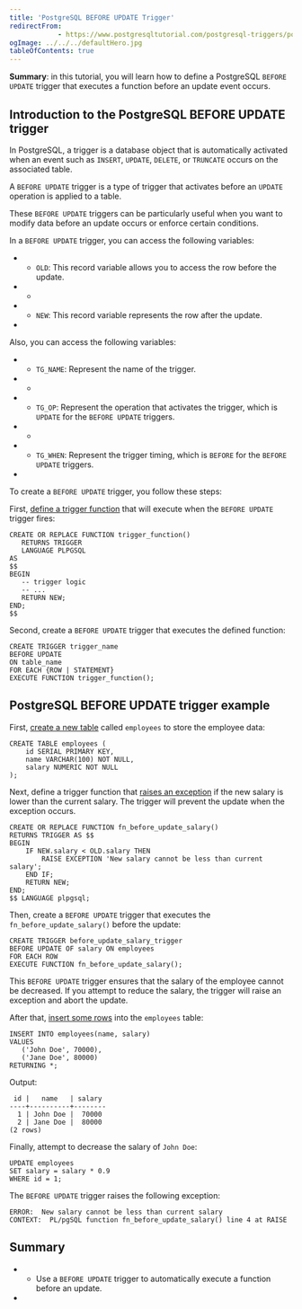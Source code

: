 ```yaml
---
title: 'PostgreSQL BEFORE UPDATE Trigger'
redirectFrom: 
            - https://www.postgresqltutorial.com/postgresql-triggers/postgresql-before-update-trigger/
ogImage: ../../../defaultHero.jpg
tableOfContents: true
---
```


**Summary**: in this tutorial, you will learn how to define a PostgreSQL `BEFORE UPDATE` trigger that executes a function before an update event occurs.



## Introduction to the PostgreSQL BEFORE UPDATE trigger



In PostgreSQL, a trigger is a database object that is automatically activated when an event such as `INSERT`, `UPDATE`, `DELETE`, or `TRUNCATE` occurs on the associated table.



A `BEFORE UPDATE` trigger is a type of trigger that activates before an `UPDATE` operation is applied to a table.



These `BEFORE UPDATE` triggers can be particularly useful when you want to modify data before an update occurs or enforce certain conditions.



In a `BEFORE UPDATE` trigger, you can access the following variables:



- - `OLD`: This record variable allows you to access the row before the update.
- -
- - `NEW`: This record variable represents the row after the update.
- 


Also, you can access the following variables:



- - `TG_NAME`: Represent the name of the trigger.
- -
- - `TG_OP`: Represent the operation that activates the trigger, which is `UPDATE` for the `BEFORE UPDATE` triggers.
- -
- - `TG_WHEN`: Represent the trigger timing, which is `BEFORE` for the `BEFORE UPDATE` triggers.
- 


To create a `BEFORE UPDATE` trigger, you follow these steps:



First, [define a trigger function](https://www.postgresqltutorial.com/postgresql-plpgsql/postgresql-create-function/) that will execute when the `BEFORE UPDATE` trigger fires:



```
CREATE OR REPLACE FUNCTION trigger_function()
   RETURNS TRIGGER
   LANGUAGE PLPGSQL
AS
$$
BEGIN
   -- trigger logic
   -- ...
   RETURN NEW;
END;
$$
```



Second, create a `BEFORE UPDATE` trigger that executes the defined function:



```
CREATE TRIGGER trigger_name
BEFORE UPDATE
ON table_name
FOR EACH {ROW | STATEMENT}
EXECUTE FUNCTION trigger_function();
```



## PostgreSQL BEFORE UPDATE trigger example



First, [create a new table](/docs/postgresql/postgresql-create-table) called `employees` to store the employee data:



```
CREATE TABLE employees (
    id SERIAL PRIMARY KEY,
    name VARCHAR(100) NOT NULL,
    salary NUMERIC NOT NULL
);
```



Next, define a trigger function that [raises an exception](https://www.postgresqltutorial.com/postgresql-plpgsql/postgresql-exception/) if the new salary is lower than the current salary. The trigger will prevent the update when the exception occurs.



```
CREATE OR REPLACE FUNCTION fn_before_update_salary()
RETURNS TRIGGER AS $$
BEGIN
    IF NEW.salary < OLD.salary THEN
        RAISE EXCEPTION 'New salary cannot be less than current salary';
    END IF;
    RETURN NEW;
END;
$$ LANGUAGE plpgsql;
```



Then, create a `BEFORE UPDATE` trigger that executes the `fn_before_update_salary()` before the update:



```
CREATE TRIGGER before_update_salary_trigger
BEFORE UPDATE OF salary ON employees
FOR EACH ROW
EXECUTE FUNCTION fn_before_update_salary();
```



This `BEFORE UPDATE` trigger ensures that the salary of the employee cannot be decreased. If you attempt to reduce the salary, the trigger will raise an exception and abort the update.



After that, [insert some rows](/docs/postgresql/postgresql-insert-multiple-rows) into the `employees` table:



```
INSERT INTO employees(name, salary)
VALUES
   ('John Doe', 70000),
   ('Jane Doe', 80000)
RETURNING *;
```



Output:



```
 id |   name   | salary
----+----------+--------
  1 | John Doe |  70000
  2 | Jane Doe |  80000
(2 rows)
```



Finally, attempt to decrease the salary of `John Doe`:



```
UPDATE employees
SET salary = salary * 0.9
WHERE id = 1;
```



The `BEFORE UPDATE` trigger raises the following exception:



```
ERROR:  New salary cannot be less than current salary
CONTEXT:  PL/pgSQL function fn_before_update_salary() line 4 at RAISE
```



## Summary



- - Use a `BEFORE UPDATE` trigger to automatically execute a function before an update.
- 
